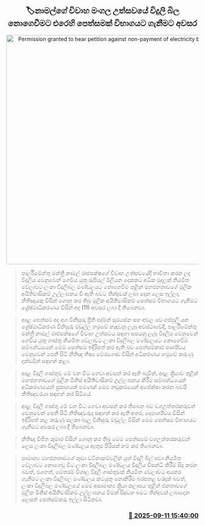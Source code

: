 <p align='center'><b><h2 align='center' title='Permission granted to hear petition against non-payment of electricity bill for Namal's wedding'>🏷නාමල්ගේ විවාහ මංගල උත්සවයේ විදුලි බිල නොගෙවීමට එරෙහි පෙත්සමක් විභාගයට ගැනීමට අවසර</h2></b></p>
<p align='center'><img src='https://helakuru.sgp1.cdn.digitaloceanspaces.com/esana/images/lib/namal-rajapaksha-ff.jpg' width='600' alt='Permission granted to hear petition against non-payment of electricity bill for Namal's wedding'></p>

> පාර්ලිමේන්තු මන්ත්‍රී නාමල් රාජපක්ෂගේ විවාහ උත්සවයේදී භාවිතා කරන ලද විදුලිය වෙනුවෙන් ගෙවිය යුතු රුපියල් මිලියන දෙකකට අධික මුදලක් නියමිත වේලාවට ලංකා විදුලිබල මණ්ඩලයට නොගෙවීම තුළින් මහජනතාවගේ මූලික අයිතිවාසිකම් උල්ලංඝනය වී ඇති බවට තීන්දුවක් ලබා දෙන ලෙස ඉල්ලා, නීතිඥයකු විසින් ගොනු කර තිබූ මූලික අයිතිවාසිකම් පෙත්සම විභාගයට ගැනීමට ශ්‍රේෂ්ඨාධිකරණය විසින් අද (11) අවසර ලබා දී තිබෙනවා.

> අදාළ පෙත්සම අද අග විනිසුරු ප්‍රීති පද්මන් සූරසේන සහ අචල වෙංගප්පුලි යන ශ්‍රේෂ්ඨාධිකරණ විනිසුරු මඩුල්ල හමුවේ කැඳවනු ලැබූ අවස්ථාවේදී, පාර්ලිමේන්තු මන්ත්‍රී නාමල් රාජපක්ෂගේ විවාහ උත්සවය සඳහා සපයනු ලැබූ විදුලිය වෙනුවෙන් ගෙවිය යුතු ගාස්තු නියමිත වේලාවට ලංකා විදුලිබල මණ්ඩලයට නොගෙවීම සම්බන්ධයෙන් මෙම පෙත්සම ඉදිරිපත් කර ඇති බව පෙත්සම්කාර පාර්ශ්වය වෙනුවෙන් පෙනී සිටි නීතිඥ තිෂ්‍ය වේරගොඩ විසින් අධිකරණය හමුවේ කරුණු දක්වමින් සඳහන් කළා.

> අදාළ විදුලි ගාස්තුව මේ වන විට ගෙවා අවසන් කර ඇති බැවින්, අදාළ ක්‍රියාව තුළින් මහජනතාවගේ මූලික මිනිස් අයිතිවාසිකම් උල්ලංඝනය කිරීම සම්බන්ධයෙන් අධිකරණයෙන් ප්‍රකාශයක් පමණක් මෙම නඩුකරයෙන් අපේක්ෂා කරන බවයි නීතිඥවරයා සඳහන් කර සිටියේ.

> අදාළ විදුලි ගාස්තු මේ වන විට ගෙවා අවසන් කර තිබෙන බව වගඋත්තරකරුවන් වෙනුවෙන් පෙනී සිටි නීතිඥවරුද සඳහන් කර ඇති අතර, දෙපාර්ශ්වය විසින් ඉදිරිපත් කළ කරුණු සලකා බැලූ විනිසුරු මඩුල්ල විසින් මෙම පෙත්සම විභාගයට ගැනීමට අවසර ලබා දී තිබෙනවා.

> නීතිඥ විජිත කුමාර විසින් ගොනු කර තිබූ මෙම පෙත්සමේ වගඋත්තරකරුවන් ලෙස ලංකා විදුලිබල මණ්ඩලය ඇතුළු පිරිසක් නම් කර තිබෙනවා. 

> සාමාන්‍ය මහජනතාවගේ කුඩා වටිනාකම්වලින් යුත් විදුලි බිල් පවා නියමිත වේලාවට නොගෙවූ විට ලංකා විදුලිබල මණ්ඩලය විදුලිය විසන්ධි කිරීම් සිදු කරන බවත්, එහෙත්, මෙතරම් විශාල විදුලි ගාස්තුවක් නියමිත වේලාවට අයකර ගැනීමට ලංකා විදුලිබල මණ්ඩලය කටයුතු නොකිරීම බරපතළ වරදක් බවත්, ලංකා විදුලිබල මණ්ඩලයේ මෙම අසාමාන්‍ය ක්‍රියා කලාපය තුළින් ජනතාවගේ මූලික මිනිස් අයිතිවාසිකම් උල්ලංඝනය වීමක් සිදුවන බවට තීන්දුවක් ලබාදෙන ලෙසත් පෙත්සම්කරු ඉල්ලා සිටිනවා.



<h3 align='right'><a href='https://www.helakuru.lk/esana/p/113539/'>📅 2025-09-11 15:40:00</a></h3>

